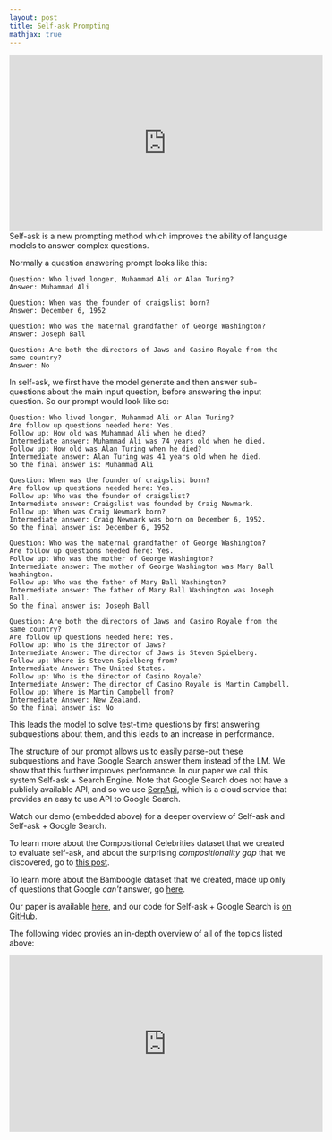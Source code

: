 ```yaml
---
layout: post
title: Self-ask Prompting
mathjax: true
---
```

<iframe width="560" height="315" display=block src="https://www.youtube.com/embed/eXrNVnmxxAo" frameborder="0" allow="accelerometer; autoplay; encrypted-media; gyroscope; picture-in-picture" allowfullscreen></iframe>
<br>
Self-ask is a new prompting method which improves the ability of language models to answer complex questions. 

Normally a question answering prompt looks like this:

```
Question: Who lived longer, Muhammad Ali or Alan Turing?
Answer: Muhammad Ali 

Question: When was the founder of craigslist born?
Answer: December 6, 1952

Question: Who was the maternal grandfather of George Washington?
Answer: Joseph Ball 

Question: Are both the directors of Jaws and Casino Royale from the same country? 
Answer: No
```

In self-ask, we first have the model generate and then answer sub-questions about the main input question, before answering the input question. So our prompt would look like so:

```
Question: Who lived longer, Muhammad Ali or Alan Turing?
Are follow up questions needed here: Yes.
Follow up: How old was Muhammad Ali when he died?
Intermediate answer: Muhammad Ali was 74 years old when he died.
Follow up: How old was Alan Turing when he died?
Intermediate answer: Alan Turing was 41 years old when he died.
So the final answer is: Muhammad Ali 

Question: When was the founder of craigslist born?
Are follow up questions needed here: Yes.
Follow up: Who was the founder of craigslist?
Intermediate answer: Craigslist was founded by Craig Newmark.
Follow up: When was Craig Newmark born?
Intermediate answer: Craig Newmark was born on December 6, 1952.
So the final answer is: December 6, 1952

Question: Who was the maternal grandfather of George Washington?
Are follow up questions needed here: Yes.
Follow up: Who was the mother of George Washington?
Intermediate answer: The mother of George Washington was Mary Ball Washington.
Follow up: Who was the father of Mary Ball Washington?
Intermediate answer: The father of Mary Ball Washington was Joseph Ball.
So the final answer is: Joseph Ball 

Question: Are both the directors of Jaws and Casino Royale from the same country? 
Are follow up questions needed here: Yes. 
Follow up: Who is the director of Jaws? 
Intermediate Answer: The director of Jaws is Steven Spielberg. 
Follow up: Where is Steven Spielberg from? 
Intermediate Answer: The United States. 
Follow up: Who is the director of Casino Royale? 
Intermediate Answer: The director of Casino Royale is Martin Campbell. 
Follow up: Where is Martin Campbell from? 
Intermediate Answer: New Zealand. 
So the final answer is: No
```

This leads the model to solve test-time questions by first answering subquestions about them, and this leads to an increase in performance. 

The structure of our prompt allows us to easily parse-out these subquestions and have Google Search answer them instead of the LM. We show that this further improves performance.
In our paper we call this system Self-ask + Search Engine. 
Note that Google Search does not have a publicly available API, and so we use [SerpApi](https://serpapi.com/), which is a cloud service that provides an easy to use API to Google Search. 

Watch our demo (embedded above) for a deeper overview of Self-ask and Self-ask + Google Search. 

To learn more about the Compositional Celebrities dataset that we created to evaluate self-ask, and about the surprising *compositionality gap* that we discovered, go to [this post](https://ofir.io/The-compositionality-gap-and-compositional-celebrities/).

To learn more about the Bamboogle dataset that we created, made up only of questions that Google *can't* answer, go [here](https://ofir.io/The-Bamboogle-Dataset/).

Our paper is available [here](https://arxiv.org/abs/2210.03350), and our code for Self-ask + Google Search is [on GitHub](https://github.com/ofirpress/self-ask/blob/main/self-ask_plus_search-engine_demo.ipynb). 

The following video provies an in-depth overview of all of the topics listed above:
<iframe width="560" height="315" display=block src="https://www.youtube.com/embed/NStW4fO0TII" frameborder="0" allow="accelerometer; autoplay; encrypted-media; gyroscope; picture-in-picture" allowfullscreen></iframe>
